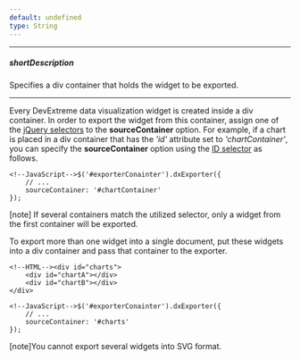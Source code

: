 ```yaml
---
default: undefined
type: String
---
```

---
##### shortDescription
Specifies a div container that holds the widget to be exported.

---
Every DevExtreme data visualization widget is created inside a div container. In order to export the widget from this container, assign one of the [jQuery selectors](https://api.jquery.com/category/selectors) to the **sourceContainer** option. For example, if a chart is placed in a div container that has the *'id'* attribute set to *'chartContainer'*, you can specify the **sourceContainer** option using the [ID selector](https://api.jquery.com/id-selector) as follows.

    <!--JavaScript-->$('#exporterConainter').dxExporter({
        // ...
        sourceContainer: '#chartContainer'
    });

[note] If several containers match the utilized selector, only a widget from the first container will be exported.

To export more than one widget into a single document, put these widgets into a div container and pass that container to the exporter.

    <!--HTML--><div id="charts">
        <div id="chartA"></div>
        <div id="chartB"></div>
    </div>

    <!--JavaScript-->$('#exporterConainter').dxExporter({
        // ...
        sourceContainer: '#charts'
    });

[note]You cannot export several widgets into SVG format.